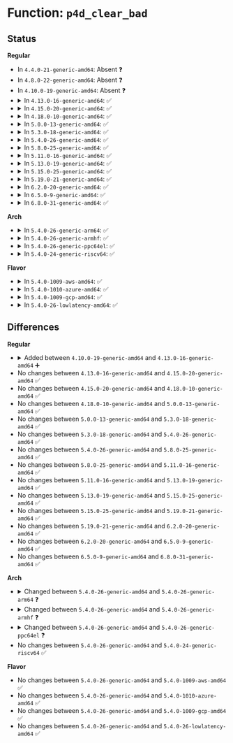 # Function: <code>p4d_clear_bad</code>

## Status
<b>Regular</b>
<ul>
<li>
In <code>4.4.0-21-generic-amd64</code>: Absent ❓
</li>
<li>
In <code>4.8.0-22-generic-amd64</code>: Absent ❓
</li>
<li>
In <code>4.10.0-19-generic-amd64</code>: Absent ❓
</li>
<li>
<details>
<summary>In <code>4.13.0-16-generic-amd64</code>: ✅</summary>

```c
void p4d_clear_bad(p4d_t * p4d)
```

```json
{
  "name": "p4d_clear_bad",
  "collision_type": "Unique Global",
  "inline_type": "No",
  "funcs": [
    {
      "addr": 18446744071580953216,
      "name": "p4d_clear_bad",
      "external": true,
      "loc": "mm/pgtable-generic.c:25",
      "file": "mm/pgtable-generic.c",
      "inline": "seen, unknown",
      "caller_inline": [],
      "caller_func": [
        "mm/memory.c:copy_page_range",
        "mm/memory.c:free_pgd_range",
        "mm/mprotect.c:change_protection_range",
        "mm/mremap.c:move_page_tables",
        "mm/swapfile.c:unuse_mm"
      ]
    }
  ],
  "symbols": [
    {
      "addr": 18446744071580953216,
      "name": "p4d_clear_bad",
      "section": ".text",
      "bind": "STB_GLOBAL",
      "size": 78
    }
  ]
}
```
</details>
</li>
<li>
<details>
<summary>In <code>4.15.0-20-generic-amd64</code>: ✅</summary>

```c
void p4d_clear_bad(p4d_t * p4d)
```

```json
{
  "name": "p4d_clear_bad",
  "collision_type": "Unique Global",
  "inline_type": "No",
  "funcs": [
    {
      "addr": 18446744071581054960,
      "name": "p4d_clear_bad",
      "external": true,
      "loc": "mm/pgtable-generic.c:26",
      "file": "mm/pgtable-generic.c",
      "inline": "seen, unknown",
      "caller_inline": [],
      "caller_func": [
        "mm/memory.c:copy_page_range",
        "mm/memory.c:free_pgd_range",
        "mm/mprotect.c:change_protection_range",
        "mm/mremap.c:move_page_tables",
        "mm/swapfile.c:unuse_mm"
      ]
    }
  ],
  "symbols": [
    {
      "addr": 18446744071581054960,
      "name": "p4d_clear_bad",
      "section": ".text",
      "bind": "STB_GLOBAL",
      "size": 78
    }
  ]
}
```
</details>
</li>
<li>
<details>
<summary>In <code>4.18.0-10-generic-amd64</code>: ✅</summary>

```c
void p4d_clear_bad(p4d_t * p4d)
```

```json
{
  "name": "p4d_clear_bad",
  "collision_type": "Unique Global",
  "inline_type": "No",
  "funcs": [
    {
      "addr": 18446744071581193680,
      "name": "p4d_clear_bad",
      "external": true,
      "loc": "mm/pgtable-generic.c:26",
      "file": "mm/pgtable-generic.c",
      "inline": "seen, unknown",
      "caller_inline": [],
      "caller_func": [
        "mm/memory.c:copy_page_range",
        "mm/memory.c:free_pgd_range",
        "mm/mprotect.c:change_protection",
        "mm/mremap.c:move_page_tables",
        "mm/swapfile.c:unuse_vma"
      ]
    }
  ],
  "symbols": [
    {
      "addr": 18446744071581193680,
      "name": "p4d_clear_bad",
      "section": ".text",
      "bind": "STB_GLOBAL",
      "size": 78
    }
  ]
}
```
</details>
</li>
<li>
<details>
<summary>In <code>5.0.0-13-generic-amd64</code>: ✅</summary>

```c
void p4d_clear_bad(p4d_t * p4d)
```

```json
{
  "name": "p4d_clear_bad",
  "collision_type": "Unique Global",
  "inline_type": "No",
  "funcs": [
    {
      "addr": 18446744071581276960,
      "name": "p4d_clear_bad",
      "external": true,
      "loc": "mm/pgtable-generic.c:27",
      "file": "mm/pgtable-generic.c",
      "inline": "seen, unknown",
      "caller_inline": [],
      "caller_func": [
        "mm/memory.c:copy_page_range",
        "mm/memory.c:free_pgd_range",
        "mm/mprotect.c:change_protection_range",
        "mm/mremap.c:move_page_tables",
        "mm/pagewalk.c:walk_pgd_range",
        "mm/swapfile.c:unuse_vma"
      ]
    }
  ],
  "symbols": [
    {
      "addr": 18446744071581276960,
      "name": "p4d_clear_bad",
      "section": ".text",
      "bind": "STB_GLOBAL",
      "size": 78
    }
  ]
}
```
</details>
</li>
<li>
<details>
<summary>In <code>5.3.0-18-generic-amd64</code>: ✅</summary>

```c
void p4d_clear_bad(p4d_t * p4d)
```

```json
{
  "name": "p4d_clear_bad",
  "collision_type": "Unique Global",
  "inline_type": "No",
  "funcs": [
    {
      "addr": 18446744071581351408,
      "name": "p4d_clear_bad",
      "external": true,
      "loc": "mm/pgtable-generic.c:27",
      "file": "mm/pgtable-generic.c",
      "inline": "seen, unknown",
      "caller_inline": [],
      "caller_func": [
        "mm/memory.c:copy_page_range",
        "mm/memory.c:free_pgd_range",
        "mm/mprotect.c:change_protection_range",
        "mm/mremap.c:move_page_tables",
        "mm/pagewalk.c:walk_pgd_range",
        "mm/swapfile.c:try_to_unuse"
      ]
    }
  ],
  "symbols": [
    {
      "addr": 18446744071581351408,
      "name": "p4d_clear_bad",
      "section": ".text",
      "bind": "STB_GLOBAL",
      "size": 80
    }
  ]
}
```
</details>
</li>
<li>
<details>
<summary>In <code>5.4.0-26-generic-amd64</code>: ✅</summary>

```c
void p4d_clear_bad(p4d_t * p4d)
```

```json
{
  "name": "p4d_clear_bad",
  "collision_type": "Unique Global",
  "inline_type": "No",
  "funcs": [
    {
      "addr": 18446744071581410912,
      "name": "p4d_clear_bad",
      "external": true,
      "loc": "mm/pgtable-generic.c:27",
      "file": "mm/pgtable-generic.c",
      "inline": "seen, unknown",
      "caller_inline": [],
      "caller_func": [
        "mm/memory.c:copy_page_range",
        "mm/memory.c:free_pgd_range",
        "mm/mprotect.c:change_protection_range",
        "mm/mremap.c:move_page_tables",
        "mm/pagewalk.c:walk_pgd_range",
        "mm/swapfile.c:try_to_unuse"
      ]
    }
  ],
  "symbols": [
    {
      "addr": 18446744071581410912,
      "name": "p4d_clear_bad",
      "section": ".text",
      "bind": "STB_GLOBAL",
      "size": 80
    }
  ]
}
```
</details>
</li>
<li>
<details>
<summary>In <code>5.8.0-25-generic-amd64</code>: ✅</summary>

```c
void p4d_clear_bad(p4d_t * p4d)
```

```json
{
  "name": "p4d_clear_bad",
  "collision_type": "Unique Global",
  "inline_type": "No",
  "funcs": [
    {
      "addr": 18446744071581610992,
      "name": "p4d_clear_bad",
      "external": true,
      "loc": "mm/pgtable-generic.c:28",
      "file": "mm/pgtable-generic.c",
      "inline": "seen, unknown",
      "caller_inline": [],
      "caller_func": [
        "mm/memory.c:apply_to_p4d_range",
        "mm/memory.c:unmap_page_range",
        "mm/memory.c:copy_page_range",
        "mm/memory.c:free_p4d_range",
        "mm/mprotect.c:change_p4d_range",
        "mm/mremap.c:get_old_pmd",
        "mm/pagewalk.c:walk_p4d_range",
        "mm/vmalloc.c:vunmap_p4d_range",
        "mm/swapfile.c:unuse_p4d_range"
      ]
    }
  ],
  "symbols": [
    {
      "addr": 18446744071581610992,
      "name": "p4d_clear_bad",
      "section": ".text",
      "bind": "STB_GLOBAL",
      "size": 82
    }
  ]
}
```
</details>
</li>
<li>
<details>
<summary>In <code>5.11.0-16-generic-amd64</code>: ✅</summary>

```c
void p4d_clear_bad(p4d_t * p4d)
```

```json
{
  "name": "p4d_clear_bad",
  "collision_type": "Unique Global",
  "inline_type": "No",
  "funcs": [
    {
      "addr": 18446744071581658368,
      "name": "p4d_clear_bad",
      "external": true,
      "loc": "mm/pgtable-generic.c:28",
      "file": "mm/pgtable-generic.c",
      "inline": "seen, unknown",
      "caller_inline": [],
      "caller_func": [
        "mm/memory.c:__apply_to_page_range",
        "mm/memory.c:unmap_page_range",
        "mm/memory.c:copy_p4d_range",
        "mm/memory.c:free_p4d_range",
        "mm/mprotect.c:change_p4d_range",
        "mm/mremap.c:get_old_pud",
        "mm/pagewalk.c:walk_p4d_range",
        "mm/vmalloc.c:vunmap_p4d_range",
        "mm/swapfile.c:unuse_p4d_range"
      ]
    }
  ],
  "symbols": [
    {
      "addr": 18446744071581658368,
      "name": "p4d_clear_bad",
      "section": ".text",
      "bind": "STB_GLOBAL",
      "size": 72
    }
  ]
}
```
</details>
</li>
<li>
<details>
<summary>In <code>5.13.0-19-generic-amd64</code>: ✅</summary>

```c
void p4d_clear_bad(p4d_t * p4d)
```

```json
{
  "name": "p4d_clear_bad",
  "collision_type": "Unique Global",
  "inline_type": "No",
  "funcs": [
    {
      "addr": 18446744071581680176,
      "name": "p4d_clear_bad",
      "external": true,
      "loc": "mm/pgtable-generic.c:28",
      "file": "mm/pgtable-generic.c",
      "inline": "seen, unknown",
      "caller_inline": [],
      "caller_func": [
        "mm/memory.c:__apply_to_page_range",
        "mm/memory.c:unmap_page_range",
        "mm/memory.c:copy_p4d_range",
        "mm/memory.c:free_p4d_range",
        "mm/mprotect.c:change_p4d_range",
        "mm/mremap.c:get_old_pud",
        "mm/pagewalk.c:walk_p4d_range",
        "mm/vmalloc.c:vunmap_range_noflush",
        "mm/swapfile.c:unuse_vma"
      ]
    }
  ],
  "symbols": [
    {
      "addr": 18446744071581680176,
      "name": "p4d_clear_bad",
      "section": ".text",
      "bind": "STB_GLOBAL",
      "size": 72
    }
  ]
}
```
</details>
</li>
<li>
<details>
<summary>In <code>5.15.0-25-generic-amd64</code>: ✅</summary>

```c
void p4d_clear_bad(p4d_t * p4d)
```

```json
{
  "name": "p4d_clear_bad",
  "collision_type": "Unique Global",
  "inline_type": "No",
  "funcs": [
    {
      "addr": 18446744071581949456,
      "name": "p4d_clear_bad",
      "external": true,
      "loc": "mm/pgtable-generic.c:28",
      "file": "mm/pgtable-generic.c",
      "inline": "seen, unknown",
      "caller_inline": [],
      "caller_func": [
        "mm/memory.c:__apply_to_page_range",
        "mm/memory.c:unmap_page_range",
        "mm/memory.c:copy_p4d_range",
        "mm/memory.c:free_p4d_range",
        "mm/mprotect.c:change_p4d_range",
        "mm/mremap.c:get_old_pud",
        "mm/pagewalk.c:walk_p4d_range",
        "mm/vmalloc.c:vunmap_range_noflush",
        "mm/swapfile.c:unuse_vma"
      ]
    }
  ],
  "symbols": [
    {
      "addr": 18446744071581949456,
      "name": "p4d_clear_bad",
      "section": ".text",
      "bind": "STB_GLOBAL",
      "size": 72
    }
  ]
}
```
</details>
</li>
<li>
<details>
<summary>In <code>5.19.0-21-generic-amd64</code>: ✅</summary>

```c
void p4d_clear_bad(p4d_t * p4d)
```

```json
{
  "name": "p4d_clear_bad",
  "collision_type": "Unique Global",
  "inline_type": "No",
  "funcs": [
    {
      "addr": 18446744071582358896,
      "name": "p4d_clear_bad",
      "external": true,
      "loc": "mm/pgtable-generic.c:29",
      "file": "mm/pgtable-generic.c",
      "inline": "seen, unknown",
      "caller_inline": [],
      "caller_func": [
        "mm/memory.c:__apply_to_page_range",
        "mm/memory.c:unmap_page_range",
        "mm/memory.c:copy_p4d_range",
        "mm/memory.c:free_p4d_range",
        "mm/mprotect.c:change_protection_range",
        "mm/mremap.c:get_old_pud",
        "mm/pagewalk.c:walk_p4d_range",
        "mm/vmalloc.c:vunmap_p4d_range",
        "mm/swapfile.c:unuse_vma"
      ]
    }
  ],
  "symbols": [
    {
      "addr": 18446744071582358896,
      "name": "p4d_clear_bad",
      "section": ".text",
      "bind": "STB_GLOBAL",
      "size": 95
    }
  ]
}
```
</details>
</li>
<li>
<details>
<summary>In <code>6.2.0-20-generic-amd64</code>: ✅</summary>

```c
void p4d_clear_bad(p4d_t * p4d)
```

```json
{
  "name": "p4d_clear_bad",
  "collision_type": "Unique Global",
  "inline_type": "No",
  "funcs": [
    {
      "addr": 18446744071582861168,
      "name": "p4d_clear_bad",
      "external": true,
      "loc": "mm/pgtable-generic.c:29",
      "file": "mm/pgtable-generic.c",
      "inline": "seen, unknown",
      "caller_inline": [],
      "caller_func": [
        "mm/memory.c:__apply_to_page_range",
        "mm/memory.c:unmap_page_range",
        "mm/memory.c:copy_p4d_range",
        "mm/memory.c:free_p4d_range",
        "mm/mprotect.c:change_protection_range",
        "mm/mremap.c:get_old_pud",
        "mm/pagewalk.c:walk_p4d_range",
        "mm/vmalloc.c:vunmap_p4d_range",
        "mm/swapfile.c:unuse_vma"
      ]
    }
  ],
  "symbols": [
    {
      "addr": 18446744071582861168,
      "name": "p4d_clear_bad",
      "section": ".text",
      "bind": "STB_GLOBAL",
      "size": 95
    }
  ]
}
```
</details>
</li>
<li>
<details>
<summary>In <code>6.5.0-9-generic-amd64</code>: ✅</summary>

```c
void p4d_clear_bad(p4d_t * p4d)
```

```json
{
  "name": "p4d_clear_bad",
  "collision_type": "Unique Global",
  "inline_type": "No",
  "funcs": [
    {
      "addr": 18446744071583076672,
      "name": "p4d_clear_bad",
      "external": true,
      "loc": "mm/pgtable-generic.c:31",
      "file": "mm/pgtable-generic.c",
      "inline": "seen, unknown",
      "caller_inline": [],
      "caller_func": [
        "mm/memory.c:__apply_to_page_range",
        "mm/memory.c:unmap_page_range",
        "mm/memory.c:copy_p4d_range",
        "mm/memory.c:free_p4d_range",
        "mm/mprotect.c:change_p4d_range",
        "mm/mremap.c:get_old_pud",
        "mm/pagewalk.c:walk_p4d_range",
        "mm/vmalloc.c:vunmap_p4d_range",
        "mm/swapfile.c:unuse_vma"
      ]
    }
  ],
  "symbols": [
    {
      "addr": 18446744071583076672,
      "name": "p4d_clear_bad",
      "section": ".text",
      "bind": "STB_GLOBAL",
      "size": 95
    }
  ]
}
```
</details>
</li>
<li>
<details>
<summary>In <code>6.8.0-31-generic-amd64</code>: ✅</summary>

```c
void p4d_clear_bad(p4d_t * p4d)
```

```json
{
  "name": "p4d_clear_bad",
  "collision_type": "Unique Global",
  "inline_type": "No",
  "funcs": [
    {
      "addr": 18446744071583258928,
      "name": "p4d_clear_bad",
      "external": true,
      "loc": "mm/pgtable-generic.c:32",
      "file": "mm/pgtable-generic.c",
      "inline": "seen, unknown",
      "caller_inline": [],
      "caller_func": [
        "mm/memory.c:__apply_to_page_range",
        "mm/memory.c:unmap_page_range",
        "mm/memory.c:copy_p4d_range",
        "mm/memory.c:free_p4d_range",
        "mm/mprotect.c:change_p4d_range",
        "mm/mremap.c:get_old_pud",
        "mm/pagewalk.c:walk_p4d_range",
        "mm/vmalloc.c:vunmap_p4d_range",
        "mm/swapfile.c:unuse_vma"
      ]
    }
  ],
  "symbols": [
    {
      "addr": 18446744071583258928,
      "name": "p4d_clear_bad",
      "section": ".text",
      "bind": "STB_GLOBAL",
      "size": 95
    }
  ]
}
```
</details>
</li>
</ul>
<b>Arch</b>
<ul>
<li>
<details>
<summary>In <code>5.4.0-26-generic-arm64</code>: ✅</summary>

```c
void p4d_clear_bad(pgd_t * p4d)
```

```json
{
  "name": "p4d_clear_bad",
  "collision_type": "Unique Global",
  "inline_type": "No",
  "funcs": [
    {
      "addr": 18446603336492809936,
      "name": "p4d_clear_bad",
      "external": true,
      "loc": "mm/pgtable-generic.c:27",
      "file": "mm/pgtable-generic.c",
      "inline": "seen, unknown",
      "caller_inline": [],
      "caller_func": []
    }
  ],
  "symbols": [
    {
      "addr": 18446603336492809936,
      "name": "p4d_clear_bad",
      "section": ".text",
      "bind": "STB_GLOBAL",
      "size": 92
    }
  ]
}
```
</details>
</li>
<li>
<details>
<summary>In <code>5.4.0-26-generic-armhf</code>: ✅</summary>

```c
void p4d_clear_bad(pgd_t * p4d)
```

```json
{
  "name": "p4d_clear_bad",
  "collision_type": "Unique Global",
  "inline_type": "No",
  "funcs": [
    {
      "addr": 3226620912,
      "name": "p4d_clear_bad",
      "external": true,
      "loc": "mm/pgtable-generic.c:27",
      "file": "mm/pgtable-generic.c",
      "inline": "seen, unknown",
      "caller_inline": [],
      "caller_func": []
    }
  ],
  "symbols": [
    {
      "addr": 3226620912,
      "name": "p4d_clear_bad",
      "section": ".text",
      "bind": "STB_GLOBAL",
      "size": 24
    }
  ]
}
```
</details>
</li>
<li>
<details>
<summary>In <code>5.4.0-26-generic-ppc64el</code>: ✅</summary>

```c
void p4d_clear_bad(pgd_t * p4d)
```

```json
{
  "name": "p4d_clear_bad",
  "collision_type": "Unique Global",
  "inline_type": "No",
  "funcs": [
    {
      "addr": 13835058055286190096,
      "name": "p4d_clear_bad",
      "external": true,
      "loc": "mm/pgtable-generic.c:27",
      "file": "mm/pgtable-generic.c",
      "inline": "seen, unknown",
      "caller_inline": [],
      "caller_func": []
    }
  ],
  "symbols": [
    {
      "addr": 13835058055286190096,
      "name": "p4d_clear_bad",
      "section": ".text",
      "bind": "STB_GLOBAL",
      "size": 20
    }
  ]
}
```
</details>
</li>
<li>
<details>
<summary>In <code>5.4.0-24-generic-riscv64</code>: ✅</summary>

```c
void p4d_clear_bad(p4d_t * p4d)
```

```json
{
  "name": "p4d_clear_bad",
  "collision_type": "Unique Global",
  "inline_type": "No",
  "funcs": [
    {
      "addr": 18446743936272772532,
      "name": "p4d_clear_bad",
      "external": true,
      "loc": "mm/pgtable-generic.c:27",
      "file": "mm/pgtable-generic.c",
      "inline": "seen, unknown",
      "caller_inline": [],
      "caller_func": []
    }
  ],
  "symbols": [
    {
      "addr": 18446743936272772532,
      "name": "p4d_clear_bad",
      "section": ".text",
      "bind": "STB_GLOBAL",
      "size": 60
    }
  ]
}
```
</details>
</li>
</ul>
<b>Flavor</b>
<ul>
<li>
<details>
<summary>In <code>5.4.0-1009-aws-amd64</code>: ✅</summary>

```c
void p4d_clear_bad(p4d_t * p4d)
```

```json
{
  "name": "p4d_clear_bad",
  "collision_type": "Unique Global",
  "inline_type": "No",
  "funcs": [
    {
      "addr": 18446744071581379760,
      "name": "p4d_clear_bad",
      "external": true,
      "loc": "mm/pgtable-generic.c:27",
      "file": "mm/pgtable-generic.c",
      "inline": "seen, unknown",
      "caller_inline": [],
      "caller_func": [
        "mm/memory.c:copy_page_range",
        "mm/memory.c:free_pgd_range",
        "mm/mprotect.c:change_protection_range",
        "mm/mremap.c:move_page_tables",
        "mm/pagewalk.c:walk_pgd_range",
        "mm/swapfile.c:try_to_unuse"
      ]
    }
  ],
  "symbols": [
    {
      "addr": 18446744071581379760,
      "name": "p4d_clear_bad",
      "section": ".text",
      "bind": "STB_GLOBAL",
      "size": 80
    }
  ]
}
```
</details>
</li>
<li>
<details>
<summary>In <code>5.4.0-1010-azure-amd64</code>: ✅</summary>

```c
void p4d_clear_bad(p4d_t * p4d)
```

```json
{
  "name": "p4d_clear_bad",
  "collision_type": "Unique Global",
  "inline_type": "No",
  "funcs": [
    {
      "addr": 18446744071581323663,
      "name": "p4d_clear_bad",
      "external": true,
      "loc": "mm/pgtable-generic.c:27",
      "file": "mm/pgtable-generic.c",
      "inline": "seen, unknown",
      "caller_inline": [],
      "caller_func": [
        "mm/memory.c:copy_page_range",
        "mm/memory.c:free_pgd_range",
        "mm/mprotect.c:change_protection_range",
        "mm/mremap.c:move_page_tables",
        "mm/pagewalk.c:walk_pgd_range",
        "mm/swapfile.c:try_to_unuse"
      ]
    }
  ],
  "symbols": [
    {
      "addr": 18446744071581323663,
      "name": "p4d_clear_bad",
      "section": ".text",
      "bind": "STB_GLOBAL",
      "size": 68
    }
  ]
}
```
</details>
</li>
<li>
<details>
<summary>In <code>5.4.0-1009-gcp-amd64</code>: ✅</summary>

```c
void p4d_clear_bad(p4d_t * p4d)
```

```json
{
  "name": "p4d_clear_bad",
  "collision_type": "Unique Global",
  "inline_type": "No",
  "funcs": [
    {
      "addr": 18446744071581370960,
      "name": "p4d_clear_bad",
      "external": true,
      "loc": "mm/pgtable-generic.c:27",
      "file": "mm/pgtable-generic.c",
      "inline": "seen, unknown",
      "caller_inline": [],
      "caller_func": [
        "mm/memory.c:copy_page_range",
        "mm/memory.c:free_pgd_range",
        "mm/mprotect.c:change_protection_range",
        "mm/mremap.c:move_page_tables",
        "mm/pagewalk.c:walk_pgd_range",
        "mm/swapfile.c:try_to_unuse"
      ]
    }
  ],
  "symbols": [
    {
      "addr": 18446744071581370960,
      "name": "p4d_clear_bad",
      "section": ".text",
      "bind": "STB_GLOBAL",
      "size": 80
    }
  ]
}
```
</details>
</li>
<li>
<details>
<summary>In <code>5.4.0-26-lowlatency-amd64</code>: ✅</summary>

```c
void p4d_clear_bad(p4d_t * p4d)
```

```json
{
  "name": "p4d_clear_bad",
  "collision_type": "Unique Global",
  "inline_type": "No",
  "funcs": [
    {
      "addr": 18446744071581434848,
      "name": "p4d_clear_bad",
      "external": true,
      "loc": "mm/pgtable-generic.c:27",
      "file": "mm/pgtable-generic.c",
      "inline": "seen, unknown",
      "caller_inline": [],
      "caller_func": [
        "mm/memory.c:copy_page_range",
        "mm/memory.c:free_pgd_range",
        "mm/mprotect.c:change_protection_range",
        "mm/mremap.c:move_page_tables",
        "mm/pagewalk.c:walk_pgd_range",
        "mm/swapfile.c:try_to_unuse"
      ]
    }
  ],
  "symbols": [
    {
      "addr": 18446744071581434848,
      "name": "p4d_clear_bad",
      "section": ".text",
      "bind": "STB_GLOBAL",
      "size": 80
    }
  ]
}
```
</details>
</li>
</ul>

## Differences
<b>Regular</b>
<ul>
<li>
<details>
<summary>Added between <code>4.10.0-19-generic-amd64</code> and <code>4.13.0-16-generic-amd64</code> ➕</summary>

```c
void p4d_clear_bad(p4d_t * p4d)
```
</details>
</li>
<li>
No changes between <code>4.13.0-16-generic-amd64</code> and <code>4.15.0-20-generic-amd64</code> ✅
</li>
<li>
No changes between <code>4.15.0-20-generic-amd64</code> and <code>4.18.0-10-generic-amd64</code> ✅
</li>
<li>
No changes between <code>4.18.0-10-generic-amd64</code> and <code>5.0.0-13-generic-amd64</code> ✅
</li>
<li>
No changes between <code>5.0.0-13-generic-amd64</code> and <code>5.3.0-18-generic-amd64</code> ✅
</li>
<li>
No changes between <code>5.3.0-18-generic-amd64</code> and <code>5.4.0-26-generic-amd64</code> ✅
</li>
<li>
No changes between <code>5.4.0-26-generic-amd64</code> and <code>5.8.0-25-generic-amd64</code> ✅
</li>
<li>
No changes between <code>5.8.0-25-generic-amd64</code> and <code>5.11.0-16-generic-amd64</code> ✅
</li>
<li>
No changes between <code>5.11.0-16-generic-amd64</code> and <code>5.13.0-19-generic-amd64</code> ✅
</li>
<li>
No changes between <code>5.13.0-19-generic-amd64</code> and <code>5.15.0-25-generic-amd64</code> ✅
</li>
<li>
No changes between <code>5.15.0-25-generic-amd64</code> and <code>5.19.0-21-generic-amd64</code> ✅
</li>
<li>
No changes between <code>5.19.0-21-generic-amd64</code> and <code>6.2.0-20-generic-amd64</code> ✅
</li>
<li>
No changes between <code>6.2.0-20-generic-amd64</code> and <code>6.5.0-9-generic-amd64</code> ✅
</li>
<li>
No changes between <code>6.5.0-9-generic-amd64</code> and <code>6.8.0-31-generic-amd64</code> ✅
</li>
</ul>
<b>Arch</b>
<ul>
<li>
<details>
<summary>Changed between <code>5.4.0-26-generic-amd64</code> and <code>5.4.0-26-generic-arm64</code> ❓</summary>
<ul>
<li>
<b>Param type changed. </b>
<code>p4d_t * p4d</code> ➡️ <code>pgd_t * p4d</code>
</li>
</ul>
</details>
</li>
<li>
<details>
<summary>Changed between <code>5.4.0-26-generic-amd64</code> and <code>5.4.0-26-generic-armhf</code> ❓</summary>
<ul>
<li>
<b>Param type changed. </b>
<code>p4d_t * p4d</code> ➡️ <code>pgd_t * p4d</code>
</li>
</ul>
</details>
</li>
<li>
<details>
<summary>Changed between <code>5.4.0-26-generic-amd64</code> and <code>5.4.0-26-generic-ppc64el</code> ❓</summary>
<ul>
<li>
<b>Param type changed. </b>
<code>p4d_t * p4d</code> ➡️ <code>pgd_t * p4d</code>
</li>
</ul>
</details>
</li>
<li>
No changes between <code>5.4.0-26-generic-amd64</code> and <code>5.4.0-24-generic-riscv64</code> ✅
</li>
</ul>
<b>Flavor</b>
<ul>
<li>
No changes between <code>5.4.0-26-generic-amd64</code> and <code>5.4.0-1009-aws-amd64</code> ✅
</li>
<li>
No changes between <code>5.4.0-26-generic-amd64</code> and <code>5.4.0-1010-azure-amd64</code> ✅
</li>
<li>
No changes between <code>5.4.0-26-generic-amd64</code> and <code>5.4.0-1009-gcp-amd64</code> ✅
</li>
<li>
No changes between <code>5.4.0-26-generic-amd64</code> and <code>5.4.0-26-lowlatency-amd64</code> ✅
</li>
</ul>
